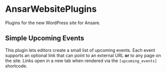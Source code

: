 # AnsarWebsitePlugins
Plugins for the new WordPress site for Ansare.

## Simple Upcoming Events

This plugin lets editors create a small list of upcoming events. Each event
supports an optional link that can point to an external URL **or** to any page
on the site. Links open in a new tab when rendered via the `[upcoming_events]`
shortcode.
